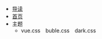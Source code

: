  * [导读](/study/README.md) 
 * [首页](/) 
 * 主题
   * <div class="demo-theme-preview">
       <a data-theme="vue">vue.css</a>
       <a data-theme="buble">buble.css</a>
       <a data-theme="dark">dark.css</a>
     </div>



<style>
  .demo-theme-preview a {
    padding-right: 10px;
  }

  .demo-theme-preview a:hover {
    cursor: pointer;
    text-decoration: underline;
  }
</style>

<script>
  var preview = Docsify.dom.find('.demo-theme-preview');
  var themes = Docsify.dom.findAll('[rel="stylesheet"]');

  preview.onclick = function (e) {
    console.log("成功监听到点击事件")
    var title = e.target.getAttribute('data-theme')

​    themes.forEach(function (theme) {
​      theme.disabled = theme.title !== title
​    });
  };
</script>